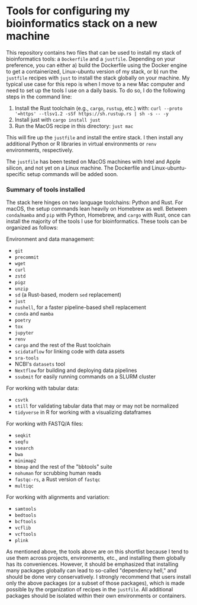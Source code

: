 # Tools for configuring my bioinformatics stack on a new machine

This repository contains two files that can be used to install my stack of bioinformatics tools: a `Dockerfile` and a `justfile`. Depending on your preference, you can either a) build the Dockerfile using the Docker engine to get a containerized, Linux-ubuntu version of my stack, or b) run the `justfile` recipes with `just` to install the stack globally on your machine. My typical use case for this repo is when I move to a new Mac computer and need to set up the tools I use on a daily basis. To do so, I do the following steps in the command line: 
1. Install the Rust toolchain (e.g., `cargo`, `rustup`, etc.) with: `curl --proto '=https' --tlsv1.2 -sSf https://sh.rustup.rs | sh -s -- -y`
2. Install just with `cargo install just`
3. Run the MacOS recipe in this directory: `just mac`

This will fire up the `justfile` and install the entire stack. I then install any additional Python or R libraries in virtual environments or `renv` environments, respectively.

The `justfile` has been tested on MacOS machines with Intel and Apple silicon, and not yet on a Linux machine. The Dockerfile and Linux-ubuntu-specific setup commands will be added soon.

### Summary of tools installed
The stack here hinges on two language toolchains: Python and Rust. For macOS, the setup commands lean heavily on Homebrew as well. Between `conda`/`mamba` and `pip` with Python, Homebrew, and `cargo` with Rust, once can install the majority of the tools I use for bioinformatics. These tools can be organized as follows:

Environment and data management:
- `git`
- `precommit`
- `wget`
- `curl`
- `zstd`
- `pigz`
- `unzip`
- `sd` (a Rust-based, modern `sed` replacement)
- `just`
- `nushell`, for a faster pipeline-based shell replacement
- `conda` and `mamba`
- `poetry`
- `tox`
- `jupyter`
- `renv`
- `cargo` and the rest of the Rust toolchain
- `scidataflow` for linking code with data assets
- `sra-tools`
- NCBI's `datasets` tool
- `Nextflow` for building and deploying data pipelines
- `ssubmit` for easily running commands on a SLURM cluster

For working with tabular data:
- `csvtk`
- `still` for validating tabular data that may or may not be normalized
- `tidyverse` in R for working with a visualizing dataframes

For working with FASTQ/A files:
- `seqkit`
- `seqfu`
- `vsearch`
- `bwa`
- `minimap2`
- `bbmap` and the rest of the "bbtools" suite
- `nohuman` for scrubbing human reads
- `fastqc-rs`, a Rust version of `fastqc`
- `multiqc`

For working with alignments and variation:
- `samtools`
- `bedtools`
- `bcftools`
- `vcflib`
- `vcftools`
- `plink`

As mentioned above, the tools above are on this shortlist because I tend to use them across projects, environments, etc., and installing them globally has its conveniences. However, it should be emphasized that installing many packages globally can lead to so-called "dependency hell," and should be done very conservatively. I strongly recommend that users install only the above packages (or a subset of those packages), which is made possible by the organization of recipes in the `justfile`. All additional packages should be isolated within their own environments or containers.
